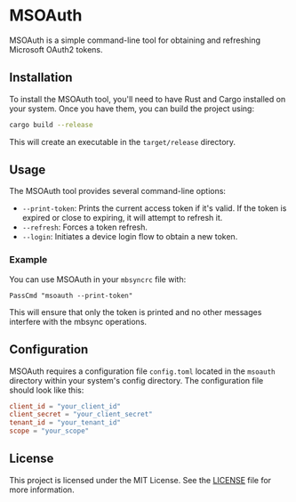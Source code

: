 # MSOAuth

MSOAuth is a simple command-line tool for obtaining and refreshing Microsoft OAuth2 tokens.

## Installation

To install the MSOAuth tool, you'll need to have Rust and Cargo installed on your system. Once you have them, you can build the project using:

```bash
cargo build --release
```

This will create an executable in the `target/release` directory.

## Usage

The MSOAuth tool provides several command-line options:

- `--print-token`: Prints the current access token if it's valid. If the token is expired or close to expiring, it will attempt to refresh it.
- `--refresh`: Forces a token refresh.
- `--login`: Initiates a device login flow to obtain a new token.

### Example

You can use MSOAuth in your `mbsyncrc` file with:

```plaintext
PassCmd "msoauth --print-token"
```

This will ensure that only the token is printed and no other messages interfere with the mbsync operations.

## Configuration

MSOAuth requires a configuration file `config.toml` located in the `msoauth` directory within your system's config directory. The configuration file should look like this:

```toml
client_id = "your_client_id"
client_secret = "your_client_secret"
tenant_id = "your_tenant_id"
scope = "your_scope"
```

## License

This project is licensed under the MIT License. See the [LICENSE](LICENSE) file for more information.

